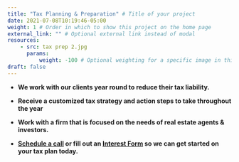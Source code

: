 ```yaml
---
title: "Tax Planning & Preparation" # Title of your project
date: 2021-07-08T10:19:46-05:00
weight: 1 # Order in which to show this project on the home page
external_link: "" # Optional external link instead of modal
resources:
    - src: tax prep 2.jpg
      params:
          weight: -100 # Optional weighting for a specific image in this project folder
draft: false
---
```

 - **We work with our clients year round to reduce their tax liability.**

 - **Receive a customized tax strategy and action steps to take throughout the year**

 - **Work with a firm that is focused on the needs of real estate agents & investors.**

 - **[Schedule a call](https://calendly.com/realtax-cpa/15min?month=2021-07) or fill out an [Interest Form](https://form.jotform.com/210720035675045) so we can get started on your tax plan today.**